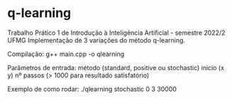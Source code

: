 # q-learning
Trabalho Prático 1 de Introdução à Inteligência Artificial - semestre 2022/2 UFMG
Implementação de 3 variações do método q-learning.


Compilação: 
g++ main.cpp -o qlearning


Parâmetros de entrada: 
método (standard, positive ou stochastic) 
inicio (x y) 
nº passos (> 1000 para resultado satisfatório)


Exemplo de como rodar:
./qlearning stochastic 0 3 30000
